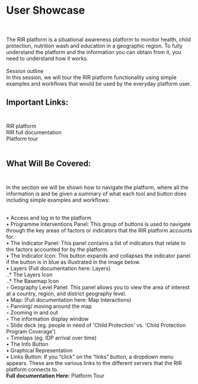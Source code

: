 # User Showcase <br> <br>
The RIR platform is a situational awareness platform to monitor health, child protection, nutrition wash and education in a geographic region. To fully understand the platform and the information you can obtain from it, you need to understand how it works. <br> <br>
Session outline <br>
In this session, we will tour the RIR platform functionality using simple examples and workflows that would be used by the everyday platform user.
## Important Links: <br> <br>
RIR platform <br>
RIR full documentation <br>
Platform tour <br> <br>
## What Will Be Covered: <br><br>
In the section we will be shown how to navigate the platform, where all the information is and be given a summary of what each tool and button does including simple examples and workflows: <br> <br>
 
•        Access and log in to the platform <br>
•        Programme Interventions Panel: This group of buttons is used to navigate through the key areas of factors or indicators that the RIR platform accounts for. <br>
•        The Indicator Panel: This panel contains a list of indicators that relate to the factors accounted for by the platform. <br>
•        The Indicator Icon: This button expands and collapses the indicator panel if the button is in blue as illustrated in the image below. <br>
•        Layers (Full documentation here: Layers) <br>
..*         The Layers Icon  <br>
..*         The Basemap Icon <br>
◦         Geography Level Panel: This panel allows you to view the area of interest at a country, region, and district geography level. <br>
•        Map: (Full documentation here: Map Interactions) <br>
◦         Panning/ moving around the map <br>
◦         Zooming in and out <br>
◦         The information display window <br>
◦         Slide deck (eg. people in need of 'Child Protection' vs. 'Child Protection Program Coverage') <br>
◦         Timelaps (eg. IDP arrival over time) <br>
•        The Info Button <br>
•        Graphical Representation <br>
•        Links Button: If you “click” on the “links” button, a dropdown menu appears. These are the various links to the different servers that the RIR platform              connects to. <br>
 **Full documentation Here:** Platform Tour  <br>
